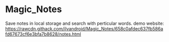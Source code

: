 # Magic_Notes
Save notes in local storage and search with perticular words.
demo website:  https://rawcdn.githack.com/ilvandroid/Magic_Notes/658c0afdec637fb586afd67673cf6e3bfa7b8628/notes.html
